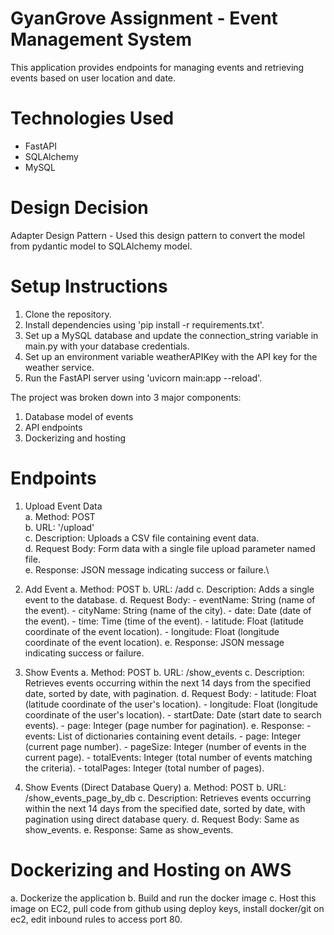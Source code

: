# GyanGrove Assignment - Event Management System
This application provides endpoints for managing events and retrieving events based on user location and date.

# Technologies Used
  - FastAPI
  - SQLAlchemy
  - MySQL

# Design Decision

  Adapter Design Pattern
    - Used this design pattern to convert the model from pydantic model to SQLAlchemy model.
    
# Setup Instructions
  1. Clone the repository.
  2. Install dependencies using 'pip install -r requirements.txt'.
  3. Set up a MySQL database and update the connection_string variable in main.py with your database credentials.
  4. Set up an environment variable weatherAPIKey with the API key for the weather service.
  5. Run the FastAPI server using 'uvicorn main:app --reload'.

The project was broken down into 3 major components:
1. Database model of events
2. API endpoints 
3. Dockerizing and hosting

# Endpoints

1. Upload Event Data\
     a. Method: POST\
     b. URL: '/upload'\
     c. Description: Uploads a CSV file containing event data.\
     d. Request Body: Form data with a single file upload parameter named file.\
     e. Response: JSON message indicating success or failure.\

2. Add Event
     a. Method: POST
     b. URL: /add
     c. Description: Adds a single event to the database.
     d. Request Body:
          - eventName: String (name of the event).
          - cityName: String (name of the city).
          - date: Date (date of the event).
          - time: Time (time of the event).
          - latitude: Float (latitude coordinate of the event location).
          - longitude: Float (longitude coordinate of the event location).
     e. Response: JSON message indicating success or failure.

3. Show Events
     a. Method: POST
     b. URL: /show_events
     c. Description: Retrieves events occurring within the next 14 days from the specified date, sorted by date, with pagination.
     d. Request Body:
          - latitude: Float (latitude coordinate of the user's location).
          - longitude: Float (longitude coordinate of the user's location).
          - startDate: Date (start date to search events).
          - page: Integer (page number for pagination).
     e. Response:
          - events: List of dictionaries containing event details.
          - page: Integer (current page number).
          - pageSize: Integer (number of events in the current page).
          - totalEvents: Integer (total number of events matching the criteria).
          - totalPages: Integer (total number of pages).

4. Show Events (Direct Database Query)
     a. Method: POST
     b. URL: /show_events_page_by_db
     c. Description: Retrieves events occurring within the next 14 days from the specified date, sorted by date, with pagination using direct database query.
     d. Request Body: Same as show_events.
     e. Response: Same as show_events.

# Dockerizing and Hosting on AWS
  a. Dockerize the application
  b. Build and run the docker image
  c. Host this image on EC2, pull code from github using deploy keys, install docker/git on ec2, edit inbound rules to access port 80.
